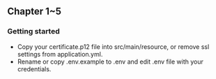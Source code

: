 ## Chapter 1~5

### Getting started

- Copy your certificate.p12 file into src/main/resource, or remove ssl settings from application.yml.
- Rename or copy .env.example to .env and edit .env file with your credentials.
